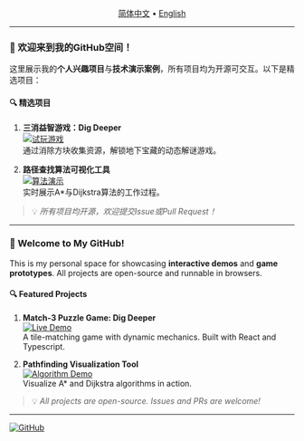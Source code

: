 <!-- 双语导航标识 -->
<p align="center">
  <a href="#中文版">简体中文</a> • 
  <a href="#english-version">English</a>
</p>

---

<a id="中文版"></a>
### 👋 欢迎来到我的GitHub空间！
这里展示我的**个人兴趣项目**与**技术演示案例**，所有项目均为开源可交互。以下是精选项目：

#### 🔍 精选项目
1. **三消益智游戏：Dig Deeper**  
   [![试玩游戏](https://img.shields.io/badge/在线演示-立即体验-8A2BE2?style=for-the-badge)](https://riteam.github.io/dig-deeper)  
   通过消除方块收集资源，解锁地下宝藏的动态解谜游戏。

2. **路径查找算法可视化工具**  
   [![算法演示](https://img.shields.io/badge/交互式演示-探索算法-00BFFF?style=for-the-badge)](https://riteam.github.io/pathfiding-demo)  
   实时展示A*与Dijkstra算法的工作过程。

> 💡 _所有项目均开源，欢迎提交Issue或Pull Request！_

---

<a id="english-version"></a>
### 👋 Welcome to My GitHub!
This is my personal space for showcasing **interactive demos** and **game prototypes**. All projects are open-source and runnable in browsers.

#### 🔍 Featured Projects
1. **Match-3 Puzzle Game: Dig Deeper**  
   [![Live Demo](https://img.shields.io/badge/LIVE_DEMO-Play_Now-8A2BE2?style=for-the-badge)](https://riteam.github.io/dig-deeper)  
   A tile-matching game with dynamic mechanics. Built with React and Typescript.

2. **Pathfinding Visualization Tool**  
   [![Algorithm Demo](https://img.shields.io/badge/INTERACTIVE_DEMO-Explore_Algorithm-00BFFF?style=for-the-badge)](https://riteam.github.io/pathfiding-demo)  
   Visualize A* and Dijkstra algorithms in action. 

> 💡 _All projects are open-source. Issues and PRs are welcome!_

---
[![GitHub](https://img.shields.io/badge/Explore_More_Projects-riteam.github.io-24292e?style=flat-square)](https://github.com/riteam)